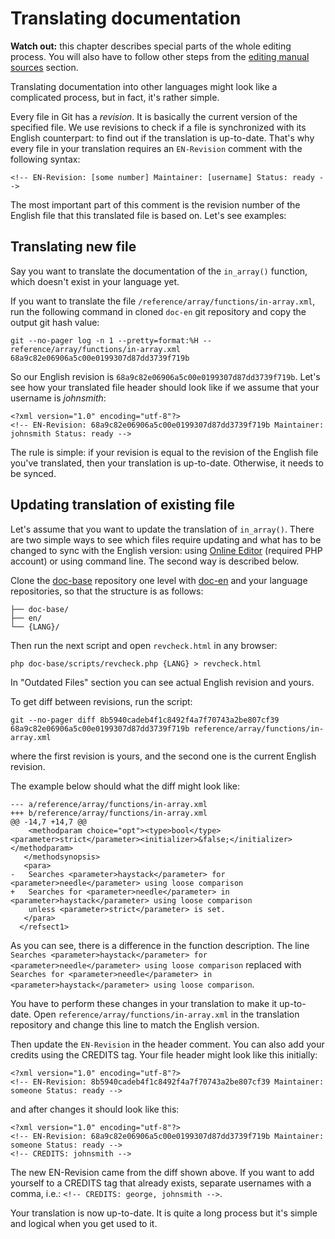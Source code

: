 # Translating documentation

**Watch out:** this chapter describes special parts of the whole editing process.
You will also have to follow other steps from the [editing manual sources](editing.php) section.

Translating documentation into other languages might look like a complicated
process, but in fact, it's rather simple.

Every file in Git has a *revision*. It is basically the current version of
the specified file. We use revisions to check if a file is synchronized with its
English counterpart: to find out if the translation is up-to-date. That's why every
file in your translation requires an `EN-Revision` comment with the following syntax:
```
<!-- EN-Revision: [some number] Maintainer: [username] Status: ready -->
```
The most important part of this comment is the revision number of the English file
that this translated file is based on. Let's see examples:

## Translating new file
Say you want to translate the documentation of the `in_array()` function, which
doesn't exist in your language yet.

If you want to translate the file `/reference/array/functions/in-array.xml`,
run the following command in cloned `doc-en` git repository and copy the output git hash value: 

```
git --no-pager log -n 1 --pretty=format:%H -- reference/array/functions/in-array.xml
68a9c82e06906a5c00e0199307d87dd3739f719b
```

So our English revision is `68a9c82e06906a5c00e0199307d87dd3739f719b`.
Let's see how your translated file header should look like if we assume that your username is *johnsmith*:
```
<?xml version="1.0" encoding="utf-8"?>
<!-- EN-Revision: 68a9c82e06906a5c00e0199307d87dd3739f719b Maintainer: johnsmith Status: ready -->
```

The rule is simple: if your revision is equal to the revision of
the English file you've translated, then your translation is up-to-date.
Otherwise, it needs to be synced.

## Updating translation of existing file
Let's assume that you want to update the translation of `in_array()`.
There are two simple ways to see which files require updating and what has to be changed to sync with the English version:
using [Online Editor](https://edit.php.net) (required PHP account)
or using command line. The second way is described below.

Clone the [doc-base](https://github.com/php/doc-base) repository one level with 
[doc-en](https://github.com/php/doc-en) and your language repositories, so that the structure is as follows:

```
├── doc-base/
├── en/
└── {LANG}/
```

Then run the next script and open `revcheck.html` in any browser: 

```
php doc-base/scripts/revcheck.php {LANG} > revcheck.html
```

In "Outdated Files" section you can see actual English revision and yours.

To get diff between revisions, run the script:

```
git --no-pager diff 8b5940cadeb4f1c8492f4a7f70743a2be807cf39 68a9c82e06906a5c00e0199307d87dd3739f719b reference/array/functions/in-array.xml
```

where the first revision is yours, and the second one is the current English revision.

The example below should what the diff might look like:

```
--- a/reference/array/functions/in-array.xml
+++ b/reference/array/functions/in-array.xml
@@ -14,7 +14,7 @@
    <methodparam choice="opt"><type>bool</type><parameter>strict</parameter><initializer>&false;</initializer></methodparam>
   </methodsynopsis>
   <para>
-   Searches <parameter>haystack</parameter> for <parameter>needle</parameter> using loose comparison
+   Searches for <parameter>needle</parameter> in <parameter>haystack</parameter> using loose comparison
    unless <parameter>strict</parameter> is set.
   </para>
  </refsect1>
```

As you can see, there is a difference in the function description.
The line `Searches <parameter>haystack</parameter> for <parameter>needle</parameter> using loose comparison`
replaced with `Searches for <parameter>needle</parameter> in <parameter>haystack</parameter> using loose comparison`.

You have to perform these changes in your translation to make it up-to-date.
Open `reference/array/functions/in-array.xml` in the translation repository
and change this line to match the English version.

Then update the `EN-Revision` in the header comment. You can also add your
credits using the CREDITS tag. Your file header might look like this initially:
```
<?xml version="1.0" encoding="utf-8"?>
<!-- EN-Revision: 8b5940cadeb4f1c8492f4a7f70743a2be807cf39 Maintainer: someone Status: ready -->
```
and after changes it should look like this:
```
<?xml version="1.0" encoding="utf-8"?>
<!-- EN-Revision: 68a9c82e06906a5c00e0199307d87dd3739f719b Maintainer: someone Status: ready -->
<!-- CREDITS: johnsmith -->
```
The new EN-Revision came from the diff shown above. If you want to add
yourself to a CREDITS tag that already exists, separate
usernames with a comma, i.e.: `<!-- CREDITS: george, johnsmith -->`.

Your translation is now up-to-date. It is quite a long process but it's simple
and logical when you get used to it.
